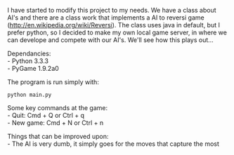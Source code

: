 I have started to modify this project to my needs. We have a class about AI's and there are a class work that implements a AI to reversi game (http://en.wikipedia.org/wiki/Reversi). The class uses java in default, but I prefer python, so I decided to make my own local game server, in where we can develope and compete with our AI's.
We'll see how this plays out...

Dependancies:  
    - Python 3.3.3  
    - PyGame 1.9.2a0

The program is run simply with:

    python main.py

Some key commands at the game:  
    - Quit: Cmd + Q or Ctrl + q  
    - New game: Cmd + N or Ctrl + n

Things that can be improved upon:  
    - The AI is very dumb, it simply goes for the moves that capture the most
